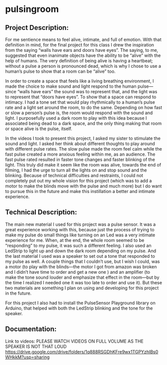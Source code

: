 # pulsingroom


## Project Description:

For me sentience means to feel alive, intimate, and full of emotion. With that definition in mind,
for the final project for this class I drew the inspiration from the saying “walls have ears and
doors have eyes”. The saying, to me, suggested that even inanimate objects have the ability to
be “alive” with the help of humans. The very definition of being alive is having a heartbeat;
without a pulse a person is pronounced dead, which is why I chose to use a human’s pulse to
show that a room can be “alive” too.

In order to create a space that feels like a living breathing environment, I made the choice to
make sound and light respond to the human pulse—since “walls have ears” the sound was to
represent that, and the light was to represent that “doors have eyes”. To show that a space can
respond to intimacy. I had a tone set that would play rhythmically to a human’s pulse rate and a
light set around the room, to do the same. Depending on how fast or slow a person’s pulse is,
the room would respond with the sound and light. I purposefully used a dark room to play with
this idea because I associated being dead to a dark space, and the only thing making that room
or space alive is the pulse, itself.

In the videos I took to present this project, I asked my sister to stimulate the sound and light. I
asked her think about different thoughts to play around with different pulse rates. The slow
pulse made the room feel calm while the fast pulse created a more anxious feeling within me,
as an audience. The fast pulse rated resulted in faster tone changes and faster blinking of the
light. This truly did make it seem like the room was alive, towards the end of filming, I had the
urge to turn all the lights on and stop sound and the blinking.
Because of technical difficulties and restraints, I could not completely put out my whole vision
for this project (which was to add a motor to make the blinds move with the pulse and much
more) but I do want to pursue this in the future and make this instillation a better and intimate
experience.

## Technical Description:

The main new material I used for this project was a pulse sensor. It was a great experience
working with this, because just the process of trying to make my pulse do small things like
turning on an Led was a very intimate experience for me. When, at the end, the whole room
seemed to be “responding” to my pulse, it was such a different feeling. I also used an LedStrip
to light up and down the dark room depending on my pulse. And the last material I used was a
speaker to set out a tone that responded to my pulse as well. A couple things that I couldn’t
use, but I wish I could, was a motor (to play with the blinds—the motor I got from amazon was 
broken and I didn’t have time to order and get a new one ) and an amplifier (to make the tone
sound louder and emphasize that effect in the room—but by the time I realized I needed one it
was too late to order and use it). But these two materials are something I plan on using and
developing for this project in the future.

For this project I also had to install the PulseSensor Playground library on Arduino, that helped
with both the LedStrip blinking and the tone for the speaker.

## Documentation:

Link to videos: PLEASE WATCH VIDEOS ON FULL VOLUME AS THE SPEAKER IS NOT THAT LOUD
https://drive.google.com/drive/folders/1q888RSGDhKFre9wx1TGPYzhIBs0WHkkM?usp=sharing
